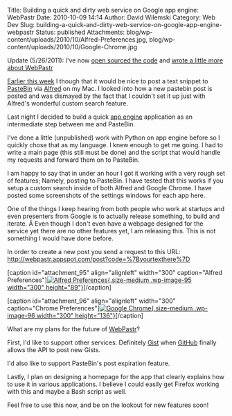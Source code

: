 Title: Building a quick and dirty web service on Google app engine: WebPastr
Date: 2010-10-09 14:14
Author: David Wilemski
Category: Web Dev
Slug: building-a-quick-and-dirty-web-service-on-google-app-engine-webpastr
Status: published
Attachments: blog/wp-content/uploads/2010/10/Alfred-Preferences.jpg, blog/wp-content/uploads/2010/10/Google-Chrome.jpg

Update (5/26/2011): I\'ve now [open sourced the
code](http://github.com/davidwilemski/webpastr) and [wrote a little more
about
WebPastr](http://oromis.davidwilemski.com/blog/191/webpastr-revisited/)

[Earlier this
week](http://twitter.com/#!/davidwilemski/status/26662857425) I though
that it would be nice to post a text snippet to
[PasteBin](http://pastebin.com/) via [Alfred](http://alfredapp.com) on
my Mac. I looked into how a new pastebin post is posted and was dismayed
by the fact that I couldn\'t set it up just with Alfred\'s wonderful
custom search feature.

Last night I decided to build a quick [app
engine](http://code.google.com/appengine/) application as an
intermediate step between me and PasteBin.

I\'ve done a little (unpublished) work with Python on app engine before
so I quickly chose that as my language. I knew enough to get me going. I
had to write a main page (this still must be done) and the script that
would handle my requests and forward them on to PasteBin.

I am happy to say that in under an hour I got it working with a very
rough set of features; Namely, posting to PasteBin. I have tested that
this works if you setup a custom search inside of both Alfred and Google
Chrome. I have posted some screenshots of the settings windows for each
app here.

One of the things I keep hearing from both people who work at startups
and even presenters from Google is to actually release something, to
build and iterate. Â Even though I don\'t even have a webpage designed
for the service yet there are no other features yet, I am releasing
this. This is not something I would have done before.

In order to create a new post you send a request to this URL:
<http://webpastr.appspot.com/post?code=%7Byourtexthere%7D>

\[caption id=\"attachment\_95\" align=\"alignleft\" width=\"300\"
caption=\"Alfred
Preferences\"\][![](http://oromis.davidwilemski.com/blog/wp-content/uploads/2010/10/Alfred-Preferences-300x89.jpg "Alfred Preferences"){.size-medium
.wp-image-95 width="300"
height="89"}](http://oromis.davidwilemski.com/blog/wp-content/uploads/2010/10/Alfred-Preferences.jpg)\[/caption\]

\[caption id=\"attachment\_96\" align=\"alignleft\" width=\"300\"
caption=\"Chrome
Preferences\"\][![](http://oromis.davidwilemski.com/blog/wp-content/uploads/2010/10/Google-Chrome-300x136.jpg "Google Chrome"){.size-medium
.wp-image-96 width="300"
height="136"}](http://oromis.davidwilemski.com/blog/wp-content/uploads/2010/10/Google-Chrome.jpg)\[/caption\]

What are my plans for the future of
[WebPastr](http://webpastr.appspot.com)?

First, I\'d like to support other services. Definitely
[Gist](http://gist.github.com/) when [GitHub](http://Github.com) finally
allows the API to post new Gists.

I\'d also like to support PasteBin\'s post expiration feature.

Lastly, I plan on designing a homepage for the app that clearly explains
how to use it in various applications. I believe I could easily get
Firefox working with this and maybe a Bash script as well.

Feel free to use this now, and be on the lookout for new features soon!
